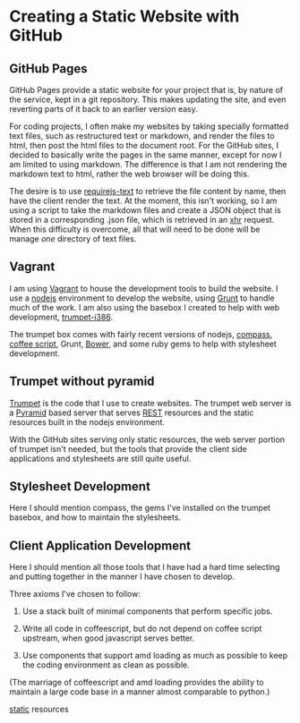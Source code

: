 # Creating a Static Website with GitHub

## GitHub Pages

GitHub Pages provide a static website for your project that is, 
by nature of the service, kept in a git repository.  This makes 
updating the site, and even reverting parts of it back to an 
earlier version easy.

For coding projects, I often make my websites by taking specially 
formatted text files, such as restructured text or markdown, and 
render the files to html, then post the html files to the 
document root.  For the GitHub sites, I decided to basically 
write the pages in the same manner, except for now I am limited to 
using markdown.  The difference is that I am not rendering the 
markdown text to html, rather the web browser will be doing this.

The desire is to use [requirejs-text](https://github.com/requirejs/text) 
to retrieve the file content by name, then have the client render 
the text.  At the moment, this isn't working, so I am using a 
script to take the markdown files and create a JSON object that is 
stored in a corresponding .json file, which is retrieved in an 
[xhr](http://en.wikipedia.org/wiki/XMLHttpRequest) request.  When 
this difficulty is overcome, all that will need to be done will be 
manage *one* directory of text files.


## Vagrant

I am using [Vagrant](http://vagrantup.com) to house the development 
tools to build the website.  I use a [nodejs](http://nodejs.org) 
environment to develop the website, using [Grunt](http://gruntjs.com) 
to handle much of the work.  I am also using the basebox I created 
to help with web development, 
[trumpet-i386](https://vagrantcloud.com/umeboshi/trumpet-i386).

The trumpet box comes with fairly recent versions of nodejs,
[compass](http://compass-style.org), 
[coffee script](http://coffeescript.org), Grunt,
[Bower](http://bower.io), and some ruby gems to help with 
stylesheet development.


## Trumpet without pyramid

[Trumpet](https://github.com/umeboshi2/trumpet) is the code that 
I use to create websites.  The trumpet web server is a 
[Pyramid](http://www.pylonsproject.org/) based server that serves 
[REST](http://en.wikipedia.org/wiki/Representational_state_transfer) 
resources and the static resources built in the nodejs environment.

With the GitHub sites serving only static resources, the web 
server portion of trumpet isn't needed, but the tools that provide 
the client side applications and stylesheets are still quite 
useful.

## Stylesheet Development

Here I should mention compass, the gems I've installed on the 
trumpet basebox, and how to maintain the stylesheets.

## Client Application Development

Here I should mention all those tools that I have had a hard time 
selecting and putting together in the manner I have chosen to 
develop.

Three axioms I've chosen to follow:

1. Use a stack built of minimal components that perform specific 
   jobs.
   
2. Write all code in coffeescript, but do not depend on coffee
   script upstream, when good javascript serves better.
   
3. Use components that support amd loading as much as possible
   to keep the coding environment as clean as possible.
   
(The marriage of coffeescript and amd loading provides the ability 
to maintain a large code base in a manner almost comparable to
python.)


[static](#pages/trumpet-resources) resources
